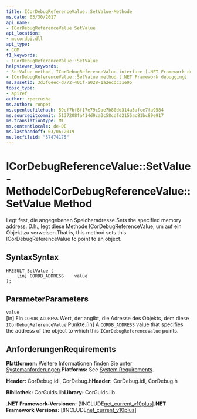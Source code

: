 ```yaml
---
title: ICorDebugReferenceValue::SetValue-Methode
ms.date: 03/30/2017
api_name:
- ICorDebugReferenceValue.SetValue
api_location:
- mscordbi.dll
api_type:
- COM
f1_keywords:
- ICorDebugReferenceValue::SetValue
helpviewer_keywords:
- SetValue method, ICorDebugReferenceValue interface [.NET Framework debugging]
- ICorDebugReferenceValue::SetValue method [.NET Framework debugging]
ms.assetid: 3d3f6eec-d772-401f-a028-1a2ecdc31e95
topic_type:
- apiref
author: rpetrusha
ms.author: ronpet
ms.openlocfilehash: 59ef7bf8f17e79c9ae7b80dd314a5afce7fa9584
ms.sourcegitcommit: 5137208fa414d9ca3c58cdfd2155ac81bc89e917
ms.translationtype: MT
ms.contentlocale: de-DE
ms.lasthandoff: 03/06/2019
ms.locfileid: "57474175"
---
```

# <a name="icordebugreferencevaluesetvalue-method"></a><span data-ttu-id="0e3fb-102">ICorDebugReferenceValue::SetValue-Methode</span><span class="sxs-lookup"><span data-stu-id="0e3fb-102">ICorDebugReferenceValue::SetValue Method</span></span>
<span data-ttu-id="0e3fb-103">Legt fest, die angegebenen Speicheradresse.</span><span class="sxs-lookup"><span data-stu-id="0e3fb-103">Sets the specified memory address.</span></span> <span data-ttu-id="0e3fb-104">D.h., legt diese Methode ICorDebugReferenceValue, um auf ein Objekt zu verweisen.</span><span class="sxs-lookup"><span data-stu-id="0e3fb-104">That is, this method sets this ICorDebugReferenceValue to point to an object.</span></span>  
  
## <a name="syntax"></a><span data-ttu-id="0e3fb-105">Syntax</span><span class="sxs-lookup"><span data-stu-id="0e3fb-105">Syntax</span></span>  
  
```  
HRESULT SetValue (  
    [in] CORDB_ADDRESS    value  
);  
```  
  
## <a name="parameters"></a><span data-ttu-id="0e3fb-106">Parameter</span><span class="sxs-lookup"><span data-stu-id="0e3fb-106">Parameters</span></span>  
 `value`  
 <span data-ttu-id="0e3fb-107">[in] Ein `CORDB_ADDRESS` Wert, der angibt, die Adresse des Objekts, dem diese `ICorDebugReferenceValue` Punkte.</span><span class="sxs-lookup"><span data-stu-id="0e3fb-107">[in] A `CORDB_ADDRESS` value that specifies the address of the object to which this `ICorDebugReferenceValue` points.</span></span>  
  
## <a name="requirements"></a><span data-ttu-id="0e3fb-108">Anforderungen</span><span class="sxs-lookup"><span data-stu-id="0e3fb-108">Requirements</span></span>  
 <span data-ttu-id="0e3fb-109">**Plattformen:** Weitere Informationen finden Sie unter [Systemanforderungen](../../../../docs/framework/get-started/system-requirements.md).</span><span class="sxs-lookup"><span data-stu-id="0e3fb-109">**Platforms:** See [System Requirements](../../../../docs/framework/get-started/system-requirements.md).</span></span>  
  
 <span data-ttu-id="0e3fb-110">**Header:** CorDebug.idl, CorDebug.h</span><span class="sxs-lookup"><span data-stu-id="0e3fb-110">**Header:** CorDebug.idl, CorDebug.h</span></span>  
  
 <span data-ttu-id="0e3fb-111">**Bibliothek:** CorGuids.lib</span><span class="sxs-lookup"><span data-stu-id="0e3fb-111">**Library:** CorGuids.lib</span></span>  
  
 <span data-ttu-id="0e3fb-112">**.NET Framework-Versionen:** [!INCLUDE[net_current_v10plus](../../../../includes/net-current-v10plus-md.md)]</span><span class="sxs-lookup"><span data-stu-id="0e3fb-112">**.NET Framework Versions:** [!INCLUDE[net_current_v10plus](../../../../includes/net-current-v10plus-md.md)]</span></span>
